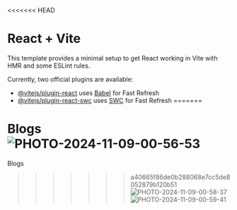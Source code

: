 <<<<<<< HEAD
# React + Vite

This template provides a minimal setup to get React working in Vite with HMR and some ESLint rules.

Currently, two official plugins are available:

- [@vitejs/plugin-react](https://github.com/vitejs/vite-plugin-react/blob/main/packages/plugin-react/README.md) uses [Babel](https://babeljs.io/) for Fast Refresh
- [@vitejs/plugin-react-swc](https://github.com/vitejs/vite-plugin-react-swc) uses [SWC](https://swc.rs/) for Fast Refresh
=======
# Blogs![PHOTO-2024-11-09-00-56-53](https://github.com/user-attachments/assets/048e5b94-c6ac-44b9-b72a-9846fb8d1c8f)

Blogs
>>>>>>> a40665f86de0b288068e7cc5de8052879b120b51
![PHOTO-2024-11-09-00-58-37](https://github.com/user-attachments/assets/175ea3b1-9bce-4590-bade-365d1db500d0)
![PHOTO-2024-11-09-00-59-41](https://github.com/user-attachments/assets/2d5cf0f0-9d9a-4744-bbf0-e9f681c9880e)
